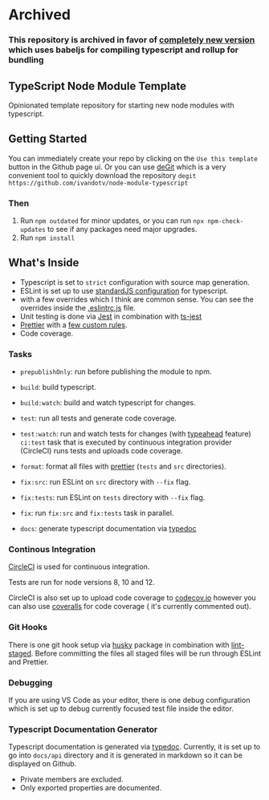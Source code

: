 # Archived
### This repository is archived in favor of [completely new version](https://github.com/ivandotv/typescript-babeljs-jest-rollup) which uses babeljs for compiling typescript and rollup for bundling
## TypeScript Node Module Template

Opinionated template repository for starting new node modules with typescript.

## Getting Started

You can immediately create your repo by clicking on the `Use this template` button in the Github page ui.
Or you can use [deGit](https://github.com/Rich-Harris/degit) which is a very convenient tool to quickly download the repository `degit https://github.com/ivandotv/node-module-typescript`

### Then

1. Run `npm outdated` for minor updates, or you can run `npx npm-check-updates` to see if any packages need major upgrades.
2. Run `npm install`

## What's Inside

- Typescript is set to `strict` configuration with source map generation.
- ESLint is set up to use [standardJS configuration](https://standardjs.com/index.html#typescript) for typescript.
- with a few overrides which I think are common sense. You can see the overrides inside the [.eslintrc.js](.eslintrc.js) file.
- Unit testing is done via [Jest](https://jestjs.io/) in combination with [ts-jest](https://kulshekhar.github.io/ts-jest)
- [Prettier](https://prettier.io/) with a [few custom rules](.prettier.rc).
- Code coverage.

### Tasks

- `prepublishOnly`: run before publishing the module to npm.
- `build`: build typescript.
- `build:watch`: build and watch typescript for changes.
- `test`: run all tests and generate code coverage.
- `test:watch`: run and watch tests for changes (with [typeahead](https://www.npmjs.com/package/jest-watch-typeahead) feature)
  `ci:test` task that is executed by continuous integration provider (CircleCI) runs tests and uploads code coverage.
- `format`: format all files with [prettier](https://prettier.io) (`tests` and `src` directories).

- `fix:src`: run ESLint on `src` directory with `--fix` flag.
- `fix:tests`: run ESLint on `tests` directory with `--fix` flag.
- `fix`: run `fix:src` and `fix:tests` task in parallel.
- `docs`: generate typescript documentation via [typedoc](https://typedoc.org)

### Continous Integration

[CircleCI](https://circleci.com/) is used for continuous integration.

Tests are run for node versions 8, 10 and 12.

CircleCI is also set up to upload code coverage to [codecov.io](https://codecov.io) however you can also use [coveralls](https://coveralls.io) for code coverage ( it's currently commented out).

### Git Hooks

There is one git hook setup via [husky](https://www.npmjs.com/package/husky) package in combination with [lint-staged](https://www.npmjs.com/package/lint-staged). Before committing the files all staged files will be run through ESLint and Prettier.

### Debugging

If you are using VS Code as your editor,
there is one debug configuration which is set up to debug currently focused test file inside the editor.

### Typescript Documentation Generator

Typescript documentation is generated via [typedoc](https://typedoc.org).
Currently, it is set up to go into `docs/api` directory and it is generated in markdown so it can be displayed on Github.

- Private members are excluded.
- Only exported properties are documented.

